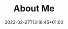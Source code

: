 ---
title: "About Me"
date: 2023-02-27T13:18:45+01:00

# set the link if you want to redirect the user.
link: "https://me.mpd.pw/"
# set the html target parameter if you want to change default behavior
target: "_blank"
---